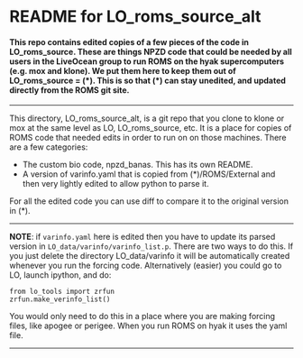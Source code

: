 # README for LO_roms_source_alt

#### This repo contains edited copies of a few pieces of the code in LO_roms_source. These are things NPZD code that could be needed by all users in the LiveOcean group to run ROMS on the hyak supercomputers (e.g. mox and klone).  We put them here to keep them out of LO_roms_source = (\*).  This is so that (\*) can stay unedited, and updated directly from the ROMS git site.
---

This directory, LO_roms_source_alt, is a git repo that you clone to klone or mox at the same level as LO, LO_roms_source, etc. It is a place for copies of ROMS code that needed edits in order to run on on those machines. There are a few categories:
- The custom bio code, npzd_banas. This has its own README.
- A version of varinfo.yaml that is copied from (*)/ROMS/External and then very lightly edited to allow python to parse it.

For all the edited code you can use diff to compare it to the original version in (*).

---

**NOTE**: if `varinfo.yaml` here is edited then you have to update its parsed version in `LO_data/varinfo/varinfo_list.p`.  There are two ways to do this.  If you just delete the directory LO_data/varinfo it will be automatically created whenever you run the forcing code.  Alternatively (easier) you could go to LO, launch ipython, and do:
```
from lo_tools import zrfun
zrfun.make_verinfo_list()
```
You would only need to do this in a place where you are making forcing files, like apogee or perigee.  When you run ROMS on hyak it uses the yaml file.

---
